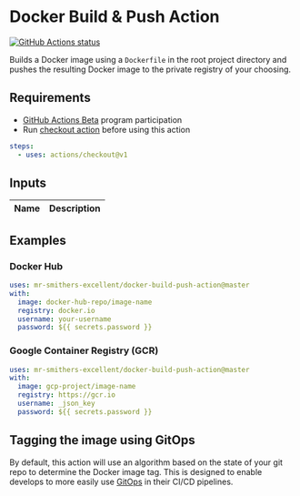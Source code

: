 # Docker Build & Push Action
<p><a href="https://github.com/mr-smithers-excellent/docker-build-push-action"><img alt="GitHub Actions status" src="https://github.com/mr-smithers-excellent/docker-build-push-action/.github/workflows/ci.yml/badge.svg"></a></p>

Builds a Docker image using a `Dockerfile` in the root project directory and pushes the resulting Docker image to the private registry of your choosing.

## Requirements

* [GitHub Actions Beta](https://github.com/features/actions) program participation
* Run [checkout action](https://github.com/actions/checkout) before using this action
```yaml
steps:
  - uses: actions/checkout@v1
```

## Inputs

| Name | Description |
|------|-------------|

## Examples

### Docker Hub

```yaml
uses: mr-smithers-excellent/docker-build-push-action@master
with:
  image: docker-hub-repo/image-name
  registry: docker.io
  username: your-username
  password: ${{ secrets.password }}
```

### Google Container Registry (GCR)

```yaml
uses: mr-smithers-excellent/docker-build-push-action@master
with:
  image: gcp-project/image-name
  registry: https://gcr.io
  username: _json_key
  password: ${{ secrets.password }}
```

## Tagging the image using GitOps

By default, this action will use an algorithm based on the state of your git repo to determine the Docker image tag. This is designed to enable develops to more easily use [GitOps](https://dzone.com/articles/what-is-gitops-really) in their CI/CD pipelines.
